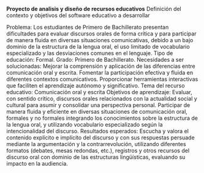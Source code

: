 **Proyecto de analisis y diseño de recursos educativos** 
Definición del contexto y objetivos del software educativo a desarrollar

Problema: Los estudiantes de Primero de Bachillerato presentan dificultades para evaluar discursos orales de forma crítica y para participar de manera fluida en diversas situaciones comunicativas, debido a un bajo dominio de la estructura de la lengua oral, el uso limitado de vocabulario especializado y las desviaciones comunes en el lenguaje.
Tipo de educación: Formal.
Grado: Primero de Bachillerato.
Necesidades a ser solucionadas: 
Mejorar la comprensión y aplicación de las diferencias entre comunicación oral y escrita.
Fomentar la participación efectiva y fluida en diferentes contextos comunicativos.
Proporcionar herramientas interactivas que faciliten el aprendizaje autónomo y significativo.
Tema del recurso educativo: Comunicación oral y escrita 
Objetivos de aprendizaje:
Evaluar, con sentido crítico, discursos orales relacionados con la actualidad social y cultural para asumir y consolidar una perspectiva personal. 
Participar de manera fluida y eficiente en diversas situaciones de comunicación oral, formales y no formales integrando los conocimientos sobre la estructura de la lengua oral, y utilizando vocabulario especializado según la intencionalidad del discurso.
Resultados esperados: Escucha y valora el contenido explícito e implícito del discurso y con sus respuestas persuade mediante la argumentación y la contrarrevolución, utilizando diferentes formatos (debates, mesas redondas, etc.), registros y otros recursos del discurso oral con dominio de las estructuras lingüísticas, evaluando su impacto en la audiencia.
